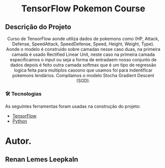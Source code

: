 
<h1 align="center">TensorFlow Pokemon Course</h1>       

## Descrição do Projeto
<p align="center">
Curso de TensorFlow aonde utiliza dados de pokemons como (HP, Attack, Defense, SpeedAttack, SpeedDefense, Speed, Height, Weight, Type). 
Aonde o modelo é construido sobre camadas nesse caso duas, 
na primeira camada é usado Rectified Linear Unit, neste caso na primeira camada especificamos o input ou seja a forma de entradaem nosso conjunto de dados
depois é feito outra camada softmax que é um tipo de regressão logica feita para multiplos casosno que usamos foi para indentificar pokemons lendários.
Compilamos o modelo Stocha Gradient Descent (SGD).

</p>


### 🛠 Tecnologias

As seguintes ferramentas foram usadas na construção do projeto:

- [TensorFlow](https://www.tensorflow.org/?hl=pt-br)
- [Python](https://www.python.org/)

# Autor.
## Renan Lemes Leepkaln

